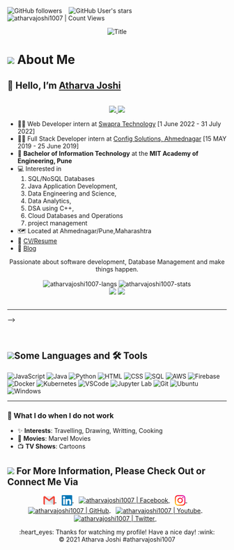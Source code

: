 <!---
atharvajoshi1007/atharvajoshi1007 is a ✨ special ✨ repository because its `README.md` (this file) appears on your GitHub profile.
You can click the Preview link to take a look at your changes.
--->

<img alt="GitHub followers" src="https://img.shields.io/github/followers/atharvajoshi1007?style=social"> &nbsp;&nbsp; <img alt="GitHub User's stars" src="https://img.shields.io/github/stars/atharvajoshi1007?style=social"> &nbsp;&nbsp; <img alt="atharvajoshi1007 | Count Views" src="https://enemo786q3svfle.m.pipedream.net" />

<div align="center">
  <img src="https://readme-typing-svg.herokuapp.com?font=Architects+Daughter&color=%2300FF00&size=50&center=true&vCenter=true&height=60&width=600&lines=Hey!+Hii!!   🙌;I'm+Atharva+Joshi+%3C3;Welcome+to+my+World!" alt="Title"></img>
</div>

# <img src="https://raw.githubusercontent.com/nixin72/nixin72/master/wave.gif" width="50px"></img> About Me

## 👋 Hello, I’m [Atharva Joshi](https://github.com/atharvajoshi1007)


<!-- https://shields.io/ https://simpleicons.org/ https://github.com/simple-icons/simple-icons/blob/develop/slugs.md -->
<p align="center"><br/>
 <a href="https://www.linkedin.com/in/atharvajoshi10">
  <img src="https://img.shields.io/badge/linkedin-atharva%20joshi10-blue?style=flat-square&logo=linkedin">
 </a>
 <a href="mailto:atharvajoshi1007@gmail.com">
  <img src="https://img.shields.io/badge/Email-atharvajoshi1007@gmail.com-red?style=flat-square&logo=gmail&logoColor=white">
</a>
<!--  <a href="https://dev.to/timwjames">
  <img src="https://img.shields.io/badge/Blog-dev.to%2Ftimwjames-006400?style=flat-square&logo=devdotto&logoColor=white">
 </a>-->
</p>

- 👨‍💼 Web Developer intern at [Swapra Technology](https://github.com/atharvajoshi1007/SwapraTech/tree/master/Swapra) [1 June 2022 - 31 July 2022]
- 👨‍💼 Full Stack Developer intern at [Config Solutions, Ahmednagar](https://www.indiamart.com/config-solutions/) [15 MAY 2019 - 25 June 2019]
- 📄 **Bachelor of Information Technology** at the **MIT Academy of Engineering, Pune**
- 💻 Interested in 
   1) SQL/NoSQL Databases
   2) Java Application Development, 
   3) Data Engineering and Science, 
   4) Data Analytics, 
   5) DSA using C++, 
   6) Cloud Databases and Operations
   7) project management
- 🗺️ Located at Ahmednagar/Pune,Maharashtra
- 💼 [CV/Resume](https://drive.google.com/drive/folders/1e0JBdihYO2hWnM2iXwUz4Ozyyg2B5d_v "CV/Resume")
- 📝 [Blog](https://twitter.com/atharva_joshi10 "Atharva Joshi")

<center>Passionate about software development, Database Management and make things happen.</center>

<br>


<div align="center">
<img height="150em" src="https://github-readme-stats.vercel.app/api/top-langs/?username=atharvajoshi1007&layout=compact&show_icon=true&theme=algolia" alt="atharvajoshi1007-langs"/>
<img height="150em" src="https://github-readme-stats.vercel.app/api/?username=atharvajoshi1007&layout=compact&show_icon=true&theme=algolia" alt="atharvajoshi1007-stats"/>
</div>
<div align="center">
  <img src="http://github-readme-streak-stats.herokuapp.com?user=atharvajoshi1007&theme=algolia&background=0d1117&hide_border=true" />
  <img src="https://activity-graph.herokuapp.com/graph?username=atharvajoshi1007&theme=react-dark"/>
  <!-- <img src="https://peaceful-beyond-61134.herokuapp.com/graph?username=tienhuynh-tn&theme=react-dark"/> -->
</div>

<br>

---
<!--
### 🖥️ Major Projects
<!-- table -->
<!-- https://github.com/simple-icons/simple-icons/blob/develop/slugs.md -->
-->
<!--
| Year | Title                                    | Technologies                           |
|------|------------------------------------------|----------------------------------------|
| 2021 | [ANU TechLauncher VR Group Project](https://github.com/VR-Observatory/SidingSpringObservatory "Project Repo") | ![Unity3D](https://img.shields.io/badge/-Unity3D-black?style=flat-square&logo=unity) ![C#](https://img.shields.io/badge/-C%23-black?style=flat-square&logo=csharp) ![Oculus](https://img.shields.io/badge/-Oculus-black?style=flat-square&logo=oculus) ![Blender](https://img.shields.io/badge/-Blender-black?style=flat-square&logo=blender) ![Premiere](https://img.shields.io/badge/-Premiere-black?style=flat-square&logo=adobepremierepro)|
| 2021 | [Professional Business Website](https://github.com/Tim-W-James/Journeys-Continue-Website "Website") | ![HTML](https://img.shields.io/badge/-HTML5-black?style=flat-square&logo=html5) ![CSS](https://img.shields.io/badge/-CSS3-black?style=flat-square&logo=css3) ![JavaScript](https://img.shields.io/badge/-JavaScript-black?style=flat-square&logo=javascript) ![PHP](https://img.shields.io/badge/-PHP-black?style=flat-square&logo=php) ![Bootstrap](https://img.shields.io/badge/-Bootstrap-black?style=flat-square&logo=bootstrap) |
| 2021 | [Machine Learning Data Visualizations & Analysis](https://github.com/Tim-W-James/Python-Data-Reference-Code "My Python Reference Code") | ![Python](https://img.shields.io/badge/-Python-black?style=flat-square&logo=python) ![NumPy](https://img.shields.io/badge/-NumPy-black?style=flat-square&logo=numpy) ![SQLite](https://img.shields.io/badge/-SQLite-black?style=flat-square&logo=sqlite) ![Matplotlib](https://img.shields.io/badge/-Matplotlib-black?style=flat-square) |
| 2020 | [GPS Android App Game](https://github.com/Tim-W-James/Java-GPS-Android-Game) | ![Java](https://img.shields.io/badge/-Java-black?style=flat-square&logo=java&logoColor=red) ![Android Studio](https://img.shields.io/badge/-Android%20Studio-black?style=flat-square&logo=androidstudio) ![Firebase](https://img.shields.io/badge/-Firebase-black?style=flat-square&logo=firebase) |
| 2020 | [Digital Synthesizer ADSR Envelope](https://github.com/Tim-W-James/ARMv7-Digital-Synthesizer-ADSR) | ![ARMv7 Assembly](https://img.shields.io/badge/-ARMv7%20Assembly-black?style=flat-square) |
| 2020 | [Synchronous Serial Message Passing](https://github.com/Tim-W-James/ARMv7-Synchronous-Serial-Message-Passing) | ![ARMv7 Assembly](https://img.shields.io/badge/-ARMv7%20Assembly-black?style=flat-square) |
| 2019 | [Interactive Procedurally Generated Text Experience](https://github.com/Tim-W-James/JavaScript-Interactive-Procedural-Text-Experience) | ![JavaScript](https://img.shields.io/badge/-JavaScript-black?style=flat-square&logo=javascript) ![p5js](https://img.shields.io/badge/-p5.js-black?style=flat-square&logo=p5dotjs) |
| 2019 | [Block Puzzle Game](https://github.com/Tim-W-James/Java-Block-Puzzle-Game) | ![Java](https://img.shields.io/badge/-Java-black?style=flat-square&logo=java&logoColor=red) ![JavaFX](https://img.shields.io/badge/-JavaFX-black?style=flat-square) |
| 2019 | [Minimax AI for Sushi Go](https://github.com/Tim-W-James/Sushi-Go-AI) | ![Haskell](https://img.shields.io/badge/-Haskell-black?style=flat-square&logo=haskell) |
| 2018 | [2D Game Level Procedural Generation](https://github.com/Tim-W-James/Time-Travel-Roguelite-Game "Part of a Larger Project") | ![Unity3D](https://img.shields.io/badge/-Unity3D-black?style=flat-square&logo=unity) ![C#](https://img.shields.io/badge/-C%23-black?style=flat-square&logo=csharp) |
| 2018 | [Raspberry Pi Weather System](https://github.com/Tim-W-James/Raspberry-Pi-Weather-Station) | ![Raspberry Pi](https://img.shields.io/badge/-Raspberry%20Pi-black?style=flat-square&logo=raspberrypi&logoColor=red) ![Python](https://img.shields.io/badge/-Python-black?style=flat-square&logo=python) |
| 2018 | [Rover with Autonomous Mapping](https://github.com/Tim-W-James/Arduino-Autonomous-Rover) | ![Arduino](https://img.shields.io/badge/-Arduino-black?style=flat-square&logo=arduino) ![C++](https://img.shields.io/badge/-C%2B%2B-black?style=flat-square&logo=c%2B%2B) |
-->

<br>

## <img src="https://media2.giphy.com/media/QssGEmpkyEOhBCb7e1/giphy.gif?cid=ecf05e47a0n3gi1bfqntqmob8g9aid1oyj2wr3ds3mg700bl&rid=giphy.gif" width="50px">Some Languages and 🛠️ Tools 

<!-- https://github.com/simple-icons/simple-icons/blob/develop/slugs.md -->
![JavaScript](https://img.shields.io/badge/-JavaScript-black?style=flat-square&logo=javascript)
![Java](https://img.shields.io/badge/-Java-black?style=flat-square&logo=java&logoColor=red)
![Python](https://img.shields.io/badge/-Python-black?style=flat-square&logo=python)
![HTML](https://img.shields.io/badge/-HTML5-black?style=flat-square&logo=html5)
![CSS](https://img.shields.io/badge/-CSS3-black?style=flat-square&logo=css3)
![SQL](https://img.shields.io/badge/-SQL-black?style=flat-square&logo=postgresql&logoColor=blue)
![AWS](https://img.shields.io/badge/-AWS-black?style=flat-square&logo=amazonaws)
![Firebase](https://img.shields.io/badge/-Firebase-black?style=flat-square&logo=firebase)
![Docker](https://img.shields.io/badge/-Docker-black?style=flat-square&logo=docker)
![Kubernetes](https://img.shields.io/badge/-Kubernetes-black?style=flat-square&logo=kubernetes)
![VSCode](https://img.shields.io/badge/-VSCode-black?style=flat-square&logo=visualstudiocode&logoColor=blue)
![Jupyter Lab](https://img.shields.io/badge/-Jupyter%20Lab-black?style=flat-square&logo=jupyter)
![Git](https://img.shields.io/badge/-Git-black?style=flat-square&logo=git)
![Ubuntu](https://img.shields.io/badge/-Ubuntu-black?style=flat-square&logo=ubuntu)
![Windows](https://img.shields.io/badge/-Windows-black?style=flat-square&logo=windows&logoColor=blue)

---

 ### 🧔 What I do when I do not work
- ✨ **Interests**: Travelling, Drawing, Writting, Cooking
- 🎥 **Movies**: Marvel Movies
- 📺 **TV Shows**: Cartoons

## <img src='https://raw.githubusercontent.com/ShahriarShafin/ShahriarShafin/main/Assets/handshake.gif' width="80px"> For More Information, Please Check Out or Connect Me Via
<p align="center">
  <a href="mailto:atharvajoshi1007@gmail.com" >
    <img align="center" alt="atharvajoshi1007 | Gmail" width="26px" src="https://github.com/SatYu26/SatYu26/blob/master/Assets/Gmail.svg" />
  </a> &nbsp;&nbsp;
  
  <a href="https://www.linkedin.com/in/atharvajoshi10" target="_blank">
    <img align="center" alt="atharvajoshi1007 | Linkedin" width="24px" src="https://github.com/SatYu26/SatYu26/blob/master/Assets/Linkedin.svg" />
  </a> &nbsp;&nbsp;
  
  <a href="https://www.facebook.com/atharvajoshi1007/" target="_blank">
      <img align="center" alt="atharvajoshi1007 | Facebook" width="24px" src="https://upload.wikimedia.org/wikipedia/en/thumb/0/04/Facebook_f_logo_%282021%29.svg/100px-Facebook_f_logo_%282021%29.svg.png" />
  </a> &nbsp;&nbsp;
  
  <a href="https://www.instagram.com/atharvajoshi1007/" target="_blank">
    <img align="center" alt="atharvajoshi1007 | Instagram" width="24px" src="https://github.com/SatYu26/SatYu26/blob/master/Assets/Instagram.svg" />
  </a> &nbsp;&nbsp;
  
  <a href="https://profile-summary-for-github.herokuapp.com/user/atharvajoshi1007" target="_blank">
    <img align="center" alt="atharvajoshi1007 | GitHub" width="26px" src="https://upload.wikimedia.org/wikipedia/commons/thumb/a/ae/Github-desktop-logo-symbol.svg/1024px-Github-desktop-logo-symbol.svg.png" />
  </a> &nbsp;&nbsp;
  
  <a href="https://www.youtube.com/channel/atharvajoshi1007" target="_blank">
    <img align="center" alt="atharvajoshi1007 | Youtube" width="32px" src="https://icon-library.com/images/youtube-video-icon-png/youtube-video-icon-png-29.jpg" />
  </a> &nbsp;&nbsp;
  
  <a href="https://twitter.com/atharvajoshi107" target="_blank">
    <img align="center" alt="atharvajoshi1007 | Twitter" width="32px" src="https://upload.wikimedia.org/wikipedia/commons/thumb/4/4f/Twitter-logo.svg/768px-Twitter-logo.svg.png?20211104142029" />
  </a> &nbsp;&nbsp;
<p> 

<div align="center">
  :heart_eyes: Thanks for watching my profile! Have a nice day! :wink: <br/>
  &copy; 2021 Atharva Joshi #atharvajoshi1007
</div>

